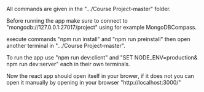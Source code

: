 All commands are given in the ".../Course Project-master" folder.

Before running the app make sure to connect to "mongodb://127.0.0.1:27017/project" using for example MongoDBCompass.

execute commands "npm run install" and "npm run preinstall" then open another terminal in ".../Course Project-master".

To run the app use "npm run dev:client" and "SET NODE_ENV=production& npm run dev:server" each in their own terminals.

Now the react app should open itself in your brower, if it does not you can open it manually by opening in your browser "http://localhost:3000/"
